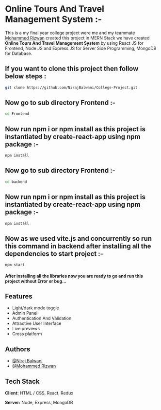 
# Online Tours And Travel Management System :-

This is a my final year college project were me and my teammate [Mohammed Rizwan](https://github.com/MohammedRizwan4) created this project in MERN  Stack  we have created **Online Tours And Travel Management System** by using React JS for Frontend, Node JS and Express JS for Server Side Programming, MongoDB for Database.

## If you want to clone this project then follow below steps :
```bash
git clone https://github.com/NirajBalwani/College-Project.git
```
## Now go to sub directory Frontend :-
```bash
cd Frontend
```
## Now run npm i or npm install as this project is instantiated by create-react-app using npm package :-
```bash
npm install
```
## Now go to sub directory Frontend :-
```bash
cd backend
```
## Now run npm i or npm install as this project is instantiated by create-react-app using npm package :-
```bash
npm install
```
## Now as we used vite.js and concurrently so run this command in backend after installing all the dependencies to start project :-
```bash
npm start
```

#### After installing all the libraries now you are ready to go and run this project without Error or bug...


## Features

- Light/dark mode toggle 
- Admin Panel
- Authentication And Validation
- Attractive User Interface 
- Live previews
- Cross platform



## Authors

- [@Niraj Balwani](https://github.com/NirajBalwani)
- [@Mohammed Rizwan](https://github.com/MohammedRizwan4)


## Tech Stack

**Client:** HTML / CSS, React, Redux

**Server:** Node, Express, MongoDB

